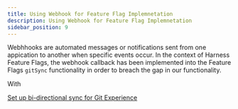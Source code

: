 ```yaml
---
title: Using Webhook for Feature Flag Implemnetation
description: Using Webhook for Feature Flag Implemnetation
sidebar_position: 9
---
```


Webhhooks are automated messages or notifications sent from one appication to another when specific events occur. In the context of Harness Feature Flags, the webhook callback has been implemented into the Feature Flags `gitSync` functionality in order to breach the gap in our functionality. 

With 

[Set up bi-directional sync for Git Experience](../../platform/git-experience/gitexp-bidir-sync-setup.md)

